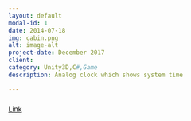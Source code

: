 ```yaml
---
layout: default
modal-id: 1
date: 2014-07-18
img: cabin.png
alt: image-alt
project-date: December 2017
client: 
category: Unity3D,C#,Game
description: Analog clock which shows system time

---
```


###
[Link](https://github.com/masterchef2209/Unity3DClock)
